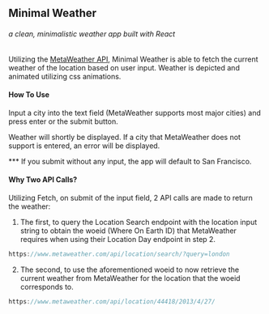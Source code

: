 ## Minimal Weather
###### a clean, minimalistic weather app built with React

Utilizing the [MetaWeather API](https://www.metaweather.com/api/), Minimal Weather is able to fetch the current weather of the location based on user input. Weather is depicted and animated utilizing css animations.

#### How To Use
Input a city into the text field (MetaWeather supports most major cities) and press enter or the submit button.

Weather will shortly be displayed. If a city that MetaWeather does not support is entered, an error will be displayed.

*** If you submit without any input, the app will default to San Francisco.

#### Why Two API Calls?

Utilizing Fetch, on submit of the input field, 2 API calls are made to return the weather:
1. The first, to query the Location Search endpoint with the location input string to obtain the woeid (Where On Earth ID) that MetaWeather requires when using their Location Day endpoint in step 2.

```javascript
https://www.metaweather.com/api/location/search/?query=london
```


2. The second, to use the aforementioned woeid to now retrieve the current weather from MetaWeather for the location that the woeid corresponds to.

```javascript
https://www.metaweather.com/api/location/44418/2013/4/27/
```
